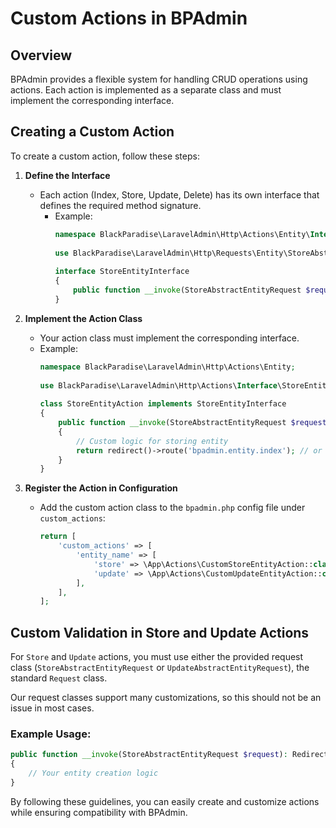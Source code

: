 # Custom Actions in BPAdmin

## Overview
BPAdmin provides a flexible system for handling CRUD operations using actions. Each action is implemented as a separate class and must implement the corresponding interface.

## Creating a Custom Action
To create a custom action, follow these steps:

1. **Define the Interface**
    - Each action (Index, Store, Update, Delete) has its own interface that defines the required method signature.
      - Example:
        ```php
        namespace BlackParadise\LaravelAdmin\Http\Actions\Entity\Interface;
 
        use BlackParadise\LaravelAdmin\Http\Requests\Entity\StoreAbstractEntityRequest;use Illuminate\Http\RedirectResponse;
 
        interface StoreEntityInterface
        {
            public function __invoke(StoreAbstractEntityRequest $request): RedirectResponse;
        }
        ```

2. **Implement the Action Class**
    - Your action class must implement the corresponding interface.
   - Example:
     ```php
     namespace BlackParadise\LaravelAdmin\Http\Actions\Entity;
 
     use BlackParadise\LaravelAdmin\Http\Actions\Interface\StoreEntityInterface;use BlackParadise\LaravelAdmin\Http\Requests\StoreAbstractEntityRequest;use Illuminate\Http\RedirectResponse;
 
     class StoreEntityAction implements StoreEntityInterface
     {
         public function __invoke(StoreAbstractEntityRequest $request): RedirectResponse
         {
             // Custom logic for storing entity
             return redirect()->route('bpadmin.entity.index'); // or your custom route
         }
     }
     ```

3. **Register the Action in Configuration**
   - Add the custom action class to the `bpadmin.php` config file under `custom_actions`:
     ```php
     return [
         'custom_actions' => [
             'entity_name' => [
                 'store' => \App\Actions\CustomStoreEntityAction::class,
                 'update' => \App\Actions\CustomUpdateEntityAction::class,
             ],
         ],
     ];
     ```

## Custom Validation in Store and Update Actions

For `Store` and `Update` actions, you must use either the provided request class (`StoreAbstractEntityRequest` or `UpdateAbstractEntityRequest`), the standard `Request` class.

Our request classes support many customizations, so this should not be an issue in most cases.

### Example Usage:

```php
public function __invoke(StoreAbstractEntityRequest $request): RedirectResponse
{
    // Your entity creation logic
}
```

By following these guidelines, you can easily create and customize actions while ensuring compatibility with BPAdmin.

